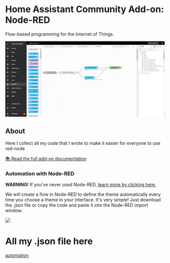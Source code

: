 # Home Assistant Community Add-on: Node-RED

Flow-based programming for the Internet of Things.

![Node-RED in the Home Assistant Frontend](images/Screenshot.png)

## About

Here I collect all my code that I wrote to make it easier for everyone to use red-node

[:books: Read the full add-on documentation](https://github.com/hassio-addons/addon-node-red/blob/main/node-red/DOCS.md)




### Automation with Node-RED

**WARNING!** If you've never used Node-RED, [learn more by clicking here.](https://github.com/hassio-addons/addon-node-red)


We will create a flow in Node-RED to define the theme automatically every time you choose a theme in your interface. It's very simple! Just download the .json file or copy the code and paste it into the Node-RED import window.

![](https://raw.githubusercontent.com/orickcorreia/caule-themes-pack-1/master/docs/nodered.gif)

# All my .json file here
[automation](automation/)
